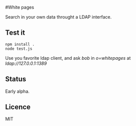 #White pages

Search in your own data throught a LDAP interface.

## Test it

    npm install .
    node test.js

Use you favorite ldap client, and ask _bob_ in _o=whitepages_ at _ldap://127.0.0.1:1389_

## Status
Early alpha.

## Licence
MIT
